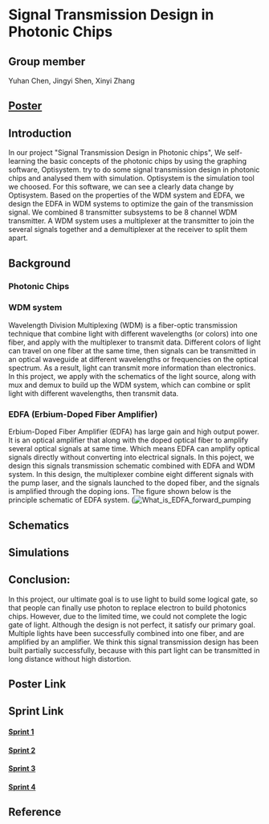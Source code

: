 # Signal Transmission Design in Photonic Chips

## Group member
Yuhan Chen, Jingyi Shen, Xinyi Zhang

## [Poster](https://docs.google.com/presentation/d/11vBK19e3JnWAzDKyC5hz2bTcq70_URKFLjz7jSAr5Ls/edit#slide=id.g106a4863df6_2_11)

## Introduction
In our project "Signal Transmission Design in Photonic chips", We self-learning the basic concepts of the photonic chips by using the graphing software, Optisystem. 
try to do some signal transmission design in photonic chips and analysed them with simulation. 
Optisystem is the simulation tool we choosed. For this software, we can see a clearly data change by Optisystem. 
Based on the properties of the WDM system and EDFA, we design the EDFA in WDM systems to optimize the gain of the transmission signal.
We combined 8 transmitter subsystems to be 8 channel WDM transmitter. A WDM system uses a multiplexer at the transmitter to join the several signals together and a demultiplexer at the receiver to split them apart.

## Background
### Photonic Chips

### WDM system
Wavelength Division Multiplexing (WDM) is a fiber-optic transmission technique that combine light with different wavelengths (or colors) into one fiber, and apply with the multiplexer to transmit data. Different colors of light can travel on one fiber at the same time, then signals can be transmitted in an optical waveguide at different wavelengths or frequencies on the optical spectrum. As a result, light can transmit more information than electronics. In this project, we apply with the schematics of the light source, along with mux and demux to build up the WDM system, which can combine or split light with different wavelengths, then transmit data. 

### EDFA (Erbium-Doped Fiber Amplifier)
Erbium-Doped Fiber Amplifier (EDFA) has large gain and high output power. It is an optical amplifier that along with the doped optical fiber to amplify several  optical signals at same time. Which means EDFA can amplify optical signals directly without converting into electrical signals. In this poject, we design this signals transmission schematic combined with EDFA and WDM system. In this design, the multiplexer combine eight different signals with the pump laser, and the signals launched to the doped fiber, and the signals is amplified through the doping ions. The figure shown below is the principle schematic of EDFA system.
(![What_is_EDFA_forward_pumping](https://user-images.githubusercontent.com/90426866/146406262-11b68b56-143a-473b-a3ea-2690affdab40.png)

## Schematics

## Simulations


## Conclusion:
In this project, our ultimate goal is to use light to build some logical gate, so that people can finally use photon to replace electron to build photonics chips.
However, due to the limited time, we could not complete the logic gate of light.
Although the design is not perfect, it satisfy our primary goal. Multiple lights have been successfully combined into one fiber, and are amplified by an amplifier. 
We think this signal transmission design has been built partially successfully, because with this part light can be transmitted in long distance without high distortion.

## Poster Link

## Sprint Link
#### [Sprint 1]()
#### [Sprint 2]()
#### [Sprint 3](https://github.com/jingyish/Signal-Transmission-Design-in-Photonic-Chips/blob/main/ECE601%20Sprint%203.pdf)
#### [Sprint 4](https://github.com/jingyish/Signal-Transmission-Design-in-Photonic-Chips/blob/main/EC601%20Sprint4.pdf)

## Reference

